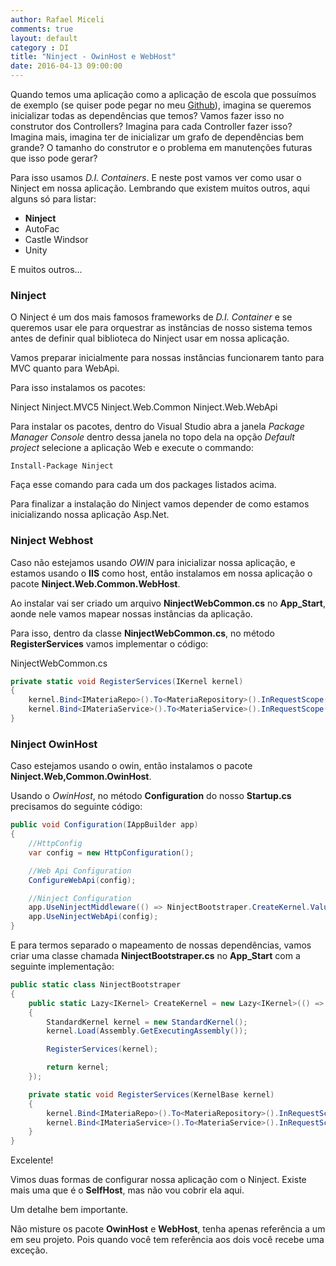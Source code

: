 ```yaml
---
author: Rafael Miceli
comments: true
layout: default 
category : DI 
title: "Ninject - OwinHost e WebHost" 
date: 2016-04-13 09:00:00
---
```


Quando temos uma aplicação como a aplicação de escola que possuímos de exemplo 
(se quiser pode pegar no meu [Github](https://github.com/Rafael-Miceli/Blog-Codes/tree/master/IdeiasComAzeite/AutoFixtureSample/Escola)), 
imagina se queremos inicializar todas as dependências que temos? Vamos fazer isso no construtor dos Controllers? Imagina para cada Controller fazer isso? Imagina mais, imagina ter de inicializar um grafo de dependências bem grande? 
O tamanho do construtor e o problema em manutenções futuras que isso pode gerar?

Para isso usamos _D.I. Containers_. E neste post vamos ver como usar o Ninject em nossa aplicação. Lembrando que existem muitos outros, aqui alguns só para listar:

- __Ninject__
- AutoFac
- Castle Windsor
- Unity

E muitos outros...

### Ninject

O Ninject é um dos mais famosos frameworks de _D.I. Container_ e se queremos usar ele para orquestrar as instâncias de nosso sistema temos antes de definir qual biblioteca do Ninject usar em nossa aplicação.

Vamos preparar inicialmente para nossas instâncias funcionarem tanto para MVC quanto para WebApi.

Para isso instalamos os pacotes:

Ninject
Ninject.MVC5
Ninject.Web.Common
Ninject.Web.WebApi

Para instalar os pacotes, dentro do Visual Studio abra a janela _Package Manager Console_ dentro dessa janela no topo dela na opção _Default project_ selecione a aplicação Web e execute o commando:

    Install-Package Ninject

Faça esse comando para cada um dos packages listados acima.

Para finalizar a instalação do Ninject vamos depender de como estamos inicializando nossa aplicação Asp.Net.

### Ninject Webhost

Caso não estejamos usando _OWIN_ para inicializar nossa aplicação, e estamos usando o __IIS__ como host, então instalamos em nossa aplicação o pacote __Ninject.Web.Common.WebHost__.

Ao instalar vai ser criado um arquivo __NinjectWebCommon.cs__ no __App_Start__, aonde nele vamos mapear nossas instâncias da aplicação.

Para isso, dentro da classe __NinjectWebCommon.cs__, no método __RegisterServices__ vamos implementar o código: 

NinjectWebCommon.cs

```csharp
private static void RegisterServices(IKernel kernel)
{
    kernel.Bind<IMateriaRepo>().To<MateriaRepository>().InRequestScope();
    kernel.Bind<IMateriaService>().To<MateriaService>().InRequestScope();
}        
```

### Ninject OwinHost

Caso estejamos usando o owin, então instalamos o pacote __Ninject.Web,Common.OwinHost__.

Usando o _OwinHost_, no método __Configuration__ do nosso __Startup.cs__ precisamos do seguinte código:

```csharp
public void Configuration(IAppBuilder app)
{
    //HttpConfig
    var config = new HttpConfiguration();            

    //Web Api Configuration
    ConfigureWebApi(config);

    //Ninject Configuration
    app.UseNinjectMiddleware(() => NinjectBootstraper.CreateKernel.Value);
    app.UseNinjectWebApi(config);
}
```

E para termos separado o mapeamento de nossas dependências, vamos criar uma classe chamada __NinjectBootstraper.cs__ no __App_Start__ com a seguinte implementação:

```csharp
public static class NinjectBootstraper
{
    public static Lazy<IKernel> CreateKernel = new Lazy<IKernel>(() =>
    {
        StandardKernel kernel = new StandardKernel();
        kernel.Load(Assembly.GetExecutingAssembly());

        RegisterServices(kernel);

        return kernel;
    });

    private static void RegisterServices(KernelBase kernel)
    {
        kernel.Bind<IMateriaRepo>().To<MateriaRepository>().InRequestScope();
        kernel.Bind<IMateriaService>().To<MateriaService>().InRequestScope();
    }
}
```

Excelente!

Vimos duas formas de configurar nossa aplicação com o Ninject. Existe mais uma que é o __SelfHost__, mas não vou cobrir ela aqui.

Um detalhe bem importante.

Não misture os pacote __OwinHost__ e __WebHost__, tenha apenas referência a um em seu projeto. Pois quando você tem referência aos dois você recebe uma exceção.
